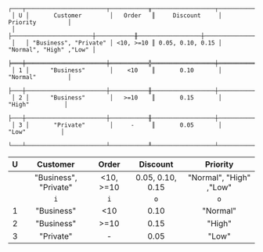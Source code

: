 ```text
 ┌───┬───────────────────────┬───────────╥──────────────────┬─────────────────────────┐
 │ U │       Customer        │   Order   ║     Discount     │        Priority         │
 │   ├───────────────────────┼───────────╫──────────────────┼─────────────────────────┤
 │   │ "Business", "Private" │ <10, >=10 ║ 0.05, 0.10, 0.15 │ "Normal", "High" ,"Low" │
 ╞═══╪═══════════════════════╪═══════════╬══════════════════╪═════════════════════════╡
 │ 1 │      "Business"       │    <10    ║       0.10       │        "Normal"         │
 ├───┼───────────────────────┼───────────╫──────────────────┼─────────────────────────┤
 │ 2 │      "Business"       │   >=10    ║       0.15       │         "High"          │
 ├───┼───────────────────────┼───────────╫──────────────────┼─────────────────────────┤
 │ 3 │       "Private"       │     -     ║       0.05       │          "Low"          │
 └───┴───────────────────────┴───────────╨──────────────────┴─────────────────────────┘
```

| U |       Customer        |   Order   |     Discount     |        Priority         |
|:-:|:---------------------:|:---------:|:----------------:|:-----------------------:|
|   | "Business", "Private" | <10, >=10 | 0.05, 0.10, 0.15 | "Normal", "High" ,"Low" |
|   |          `i`          |    `i`    |       `o`        |           `o`           |
| 1 |      "Business"       |    <10    |       0.10       |        "Normal"         |
| 2 |      "Business"       |   >=10    |       0.15       |         "High"          |
| 3 |       "Private"       |     -     |       0.05       |          "Low"          |
